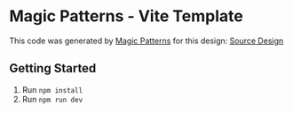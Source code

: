 # Magic Patterns - Vite Template

This code was generated by [Magic Patterns](https://magicpatterns.com) for this design: [Source Design](https://www.magicpatterns.com/c/akidhzgvcjjpc7yuvq9qpb)

## Getting Started

1. Run `npm install`
2. Run `npm run dev`
